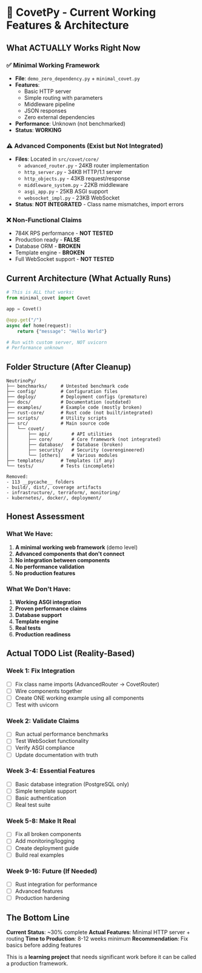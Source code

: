 # 🎯 CovetPy - Current Working Features & Architecture

## What ACTUALLY Works Right Now

### ✅ Minimal Working Framework
- **File**: `demo_zero_dependency.py` + `minimal_covet.py`
- **Features**:
  - Basic HTTP server
  - Simple routing with parameters
  - Middleware pipeline
  - JSON responses
  - Zero external dependencies
- **Performance**: Unknown (not benchmarked)
- **Status**: **WORKING**

### ⚠️ Advanced Components (Exist but Not Integrated)
- **Files**: Located in `src/covet/core/`
  - `advanced_router.py` - 24KB router implementation
  - `http_server.py` - 34KB HTTP/1.1 server
  - `http_objects.py` - 43KB request/response
  - `middleware_system.py` - 22KB middleware
  - `asgi_app.py` - 25KB ASGI support
  - `websocket_impl.py` - 23KB WebSocket
- **Status**: **NOT INTEGRATED** - Class name mismatches, import errors

### ❌ Non-Functional Claims
- 784K RPS performance - **NOT TESTED**
- Production ready - **FALSE**
- Database ORM - **BROKEN**
- Template engine - **BROKEN**
- Full WebSocket support - **NOT TESTED**

## Current Architecture (What Actually Runs)

```python
# This is ALL that works:
from minimal_covet import Covet

app = Covet()

@app.get("/")
async def home(request):
    return {"message": "Hello World"}

# Run with custom server, NOT uvicorn
# Performance unknown
```

## Folder Structure (After Cleanup)

```
NeutrinoPy/
├── benchmarks/     # Untested benchmark code
├── config/         # Configuration files
├── deploy/         # Deployment configs (premature)
├── docs/           # Documentation (outdated)
├── examples/       # Example code (mostly broken)
├── rust-core/      # Rust code (not built/integrated)
├── scripts/        # Utility scripts
├── src/            # Main source code
│   └── covet/
│       ├── api/        # API utilities
│       ├── core/       # Core framework (not integrated)
│       ├── database/   # Database (broken)
│       ├── security/   # Security (overengineered)
│       └── [others]    # Various modules
├── templates/      # Templates (if any)
└── tests/          # Tests (incomplete)

Removed:
- 113 __pycache__ folders
- build/, dist/, coverage artifacts
- infrastructure/, terraform/, monitoring/
- kubernetes/, docker/, deployment/
```

## Honest Assessment

### What We Have:
1. **A minimal working web framework** (demo level)
2. **Advanced components that don't connect**
3. **No integration between components**
4. **No performance validation**
5. **No production features**

### What We Don't Have:
1. **Working ASGI integration**
2. **Proven performance claims**
3. **Database support**
4. **Template engine**
5. **Real tests**
6. **Production readiness**

## Actual TODO List (Reality-Based)

### Week 1: Fix Integration
- [ ] Fix class name imports (AdvancedRouter → CovetRouter)
- [ ] Wire components together
- [ ] Create ONE working example using all components
- [ ] Test with uvicorn

### Week 2: Validate Claims
- [ ] Run actual performance benchmarks
- [ ] Test WebSocket functionality
- [ ] Verify ASGI compliance
- [ ] Update documentation with truth

### Week 3-4: Essential Features
- [ ] Basic database integration (PostgreSQL only)
- [ ] Simple template support
- [ ] Basic authentication
- [ ] Real test suite

### Week 5-8: Make It Real
- [ ] Fix all broken components
- [ ] Add monitoring/logging
- [ ] Create deployment guide
- [ ] Build real examples

### Week 9-16: Future (If Needed)
- [ ] Rust integration for performance
- [ ] Advanced features
- [ ] Production hardening

## The Bottom Line

**Current Status**: ~30% complete
**Actual Features**: Minimal HTTP server + routing
**Time to Production**: 8-12 weeks minimum
**Recommendation**: Fix basics before adding features

This is a **learning project** that needs significant work before it can be called a production framework.
